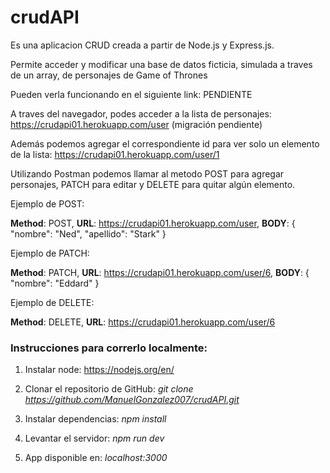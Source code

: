 # crudAPI 
Es una aplicacion CRUD creada a partir de Node.js y Express.js.

Permite acceder y modificar una base de datos ficticia, simulada a traves de un array, de personajes de Game of Thrones

Pueden verla funcionando en el siguiente link: PENDIENTE

A traves del navegador, podes acceder a la lista de personajes: https://crudapi01.herokuapp.com/user (migración pendiente)

Además podemos agregar el correspondiente id para ver solo un elemento de la lista: https://crudapi01.herokuapp.com/user/1

Utilizando Postman podemos llamar al metodo POST para agregar personajes, PATCH para editar y DELETE para quitar algún elemento.

Ejemplo de POST:

**Method**: POST,
**URL**: https://crudapi01.herokuapp.com/user,
**BODY**: 
{
    "nombre": "Ned",
    "apellido": "Stark"
}

Ejemplo de PATCH:

**Method**: PATCH,
**URL**: https://crudapi01.herokuapp.com/user/6,
**BODY**: 
{
    "nombre": "Eddard"
}

Ejemplo de DELETE:

**Method**: DELETE,
**URL**: https://crudapi01.herokuapp.com/user/6



### Instrucciones para correrlo localmente:

1. Instalar node: https://nodejs.org/en/

2. Clonar el repositorio de GitHub: *git clone https://github.com/ManuelGonzalez007/crudAPI.git*

3. Instalar dependencias: *npm install*

4. Levantar el servidor: *npm run dev*

5. App disponible en: *localhost:3000*

